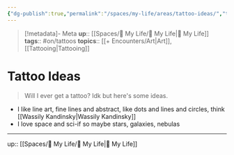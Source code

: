 ```yaml
---
{"dg-publish":true,"permalink":"/spaces/my-life/areas/tattoo-ideas/","title":"Tattoo Ideas"}
---
```


> [!metadata]- Meta
> **up**:: [[Spaces/🤘 My Life/🤘 My Life\|🤘 My Life]]
> **tags**:: #on/tattoos
> **topics**:: [[+ Encounters/Art\|Art]], [[Tattooing\|Tattooing]]


# Tattoo Ideas

> Will I ever get a tattoo? Idk but here's some ideas.

- I like line art, fine lines and abstract, like dots and lines and circles, think [[Wassily Kandinsky\|Wassily Kandinsky]]
- I love space and sci-if so maybe stars, galaxies, nebulas

---
up:: [[Spaces/🤘 My Life/🤘 My Life\|🤘 My Life]]

